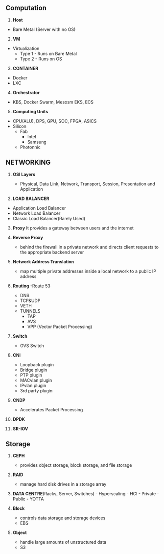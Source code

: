 ## Computation
1. **Host**
- Bare Metal (Server with no OS)

2. **VM**
- Virtualization 
    - Type 1 - Runs on Bare Metal
     - Type 2 - Runs on OS

3. **CONTAINER**
 - Docker
 - LXC

4. **Orchestrator**
- KBS, Docker Swarm, Mesosm EKS, ECS

5. **Computing Units**
- CPU(ALU), DPS, GPU, SOC, FPGA, ASICS
- Silicon
    - Fab
      - Intel
      - Samsung
  - Photonnic 

## NETWORKING
1. **OSI Layers**
   - Physical, Data Link, Network, Transport, Session, Presentation and Application

2. **LOAD BALANCER**
- Application Load Balancer
- Network Load Balancer
- Classic Load Balancer(Rarely Used)

3. **Proxy**
 It provides a gateway between users and the internet

4. **Reverse Proxy**
   - behind the firewall in a private network and directs client requests to the appropriate backend server

5. **Network Address Translation**
   - map multiple private addresses inside a local network to a public IP address

6. **Routing**
-Route 53
   - DNS
   - TCP&UDP
   - VETH
   - TUNNELS
        - TAP
        - AVS
        - VPP (Vector Packet Processing)

7. **Switch**
   - OVS Switch
  
8. **CNI**
   - Loopback plugin
   - Bridge plugin
   - PTP plugin
   - MACvlan plugin
   - IPvlan plugin
   - 3rd party plugin

9. **CNDP**
    - Accelerates Packet Processing

10. **DPDK**
11. **SR-IOV**

## Storage
1. **CEPH**
   - provides object storage, block storage, and file storage
     
2. **RAID**
   - manage hard disk drives in a storage array
     
3. **DATA CENTRE**(Racks, Server, Switches)
         - Hyperscaling
         - HCI
         - Private
         - Public
         - YOTTA
4. **Block**
   - controls data storage and storage devices
   - EBS
5. **Object**
   - handle large amounts of unstructured data
   - S3
     



